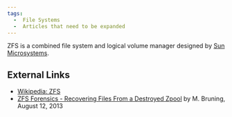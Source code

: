```yaml
---
tags:
  -  File Systems
  -  Articles that need to be expanded
---
```

ZFS is a combined file system and logical volume manager designed by
[Sun Microsystems](sun_microsystems.md).

## External Links

- [Wikipedia: ZFS](http://en.wikipedia.org/wiki/ZFS)
- [ZFS Forensics - Recovering Files From a Destroyed
  Zpool](http://www.joyent.com/blog/zfs-forensics-recovering-files-from-a-destroyed-zpool)
  by M. Bruning, August 12, 2013


